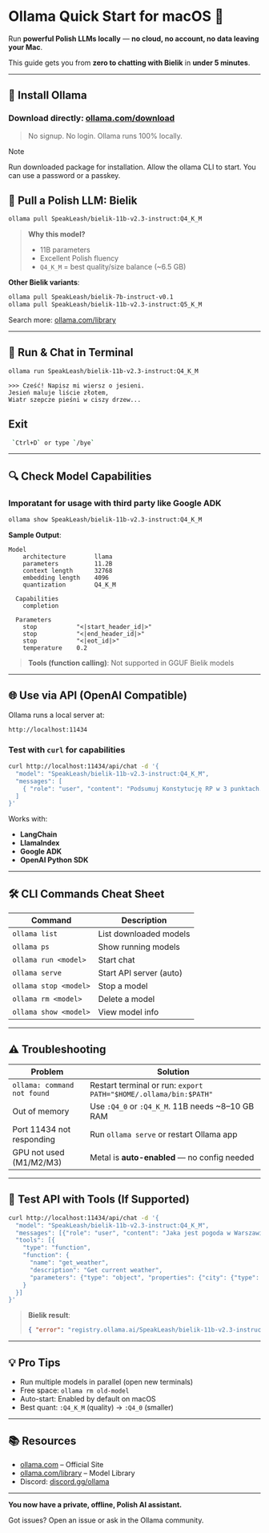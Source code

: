 # Ollama Quick Start for macOS 🦙

Run **powerful Polish LLMs locally** — **no cloud, no account, no data leaving your Mac**.

This guide gets you from **zero to chatting with Bielik** in **under 5 minutes**.

---

## 🚀 Install Ollama
### Download directly: [ollama.com/download](https://ollama.com/download)

> No signup. No login. Ollama runs 100% locally.

> [!NOTE]
> Run downloaded package for installation.
> Allow the ollama CLI to start. You can use a password or a passkey.

## 🧠 Pull a Polish LLM: Bielik

```bash
ollama pull SpeakLeash/bielik-11b-v2.3-instruct:Q4_K_M
```

> **Why this model?**  
> - 11B parameters  
> - Excellent Polish fluency  
> - `Q4_K_M` = best quality/size balance (~6.5 GB)

**Other Bielik variants**:
```bash
ollama pull SpeakLeash/bielik-7b-instruct-v0.1
ollama pull SpeakLeash/bielik-11b-v2.3-instruct:Q5_K_M
```

Search more: [ollama.com/library](https://ollama.com/library)

---

## 💬 Run & Chat in Terminal

```bash
ollama run SpeakLeash/bielik-11b-v2.3-instruct:Q4_K_M
```

```text
>>> Cześć! Napisz mi wiersz o jesieni.
Jesień maluje liście złotem,
Wiatr szepcze pieśni w ciszy drzew...
```
## Exit
```bash
 `Ctrl+D` or type `/bye`
```
---

## 🔍 Check Model Capabilities
### Imporatant for usage with third party like Google ADK

```bash
ollama show SpeakLeash/bielik-11b-v2.3-instruct:Q4_K_M
```

**Sample Output**:
```text
Model
    architecture        llama     
    parameters          11.2B     
    context length      32768     
    embedding length    4096      
    quantization        Q4_K_M    

  Capabilities
    completion    

  Parameters
    stop           "<|start_header_id|>"    
    stop           "<|end_header_id|>"      
    stop           "<|eot_id|>"             
    temperature    0.2   
```

> **Tools (function calling)**: Not supported in GGUF Bielik models

---

## 🌐 Use via API (OpenAI Compatible)

Ollama runs a local server at:

```
http://localhost:11434
```

### Test with `curl` for capabilities 

```bash
curl http://localhost:11434/api/chat -d '{
  "model": "SpeakLeash/bielik-11b-v2.3-instruct:Q4_K_M",
  "messages": [
    { "role": "user", "content": "Podsumuj Konstytucję RP w 3 punktach." }
  ]
}'
```

Works with:
- **LangChain**
- **LlamaIndex**
- **Google ADK**
- **OpenAI Python SDK**

---

## 🛠 CLI Commands Cheat Sheet

| Command | Description |
|-------|-------------|
| `ollama list` | List downloaded models |
| `ollama ps` | Show running models |
| `ollama run <model>` | Start chat |
| `ollama serve` | Start API server (auto) |
| `ollama stop <model>` | Stop a model |
| `ollama rm <model>` | Delete a model |
| `ollama show <model>` | View model info |

---

## ⚠️ Troubleshooting

| Problem | Solution |
|--------|----------|
| `ollama: command not found` | Restart terminal or run: `export PATH="$HOME/.ollama/bin:$PATH"` |
| Out of memory | Use `:Q4_0` or `:Q4_K_M`. 11B needs ~8–10 GB RAM |
| Port 11434 not responding | Run `ollama serve` or restart Ollama app |
| GPU not used (M1/M2/M3) | Metal is **auto-enabled** — no config needed |

---

## 🧪 Test API with Tools (If Supported)

```bash
curl http://localhost:11434/api/chat -d '{
  "model": "SpeakLeash/bielik-11b-v2.3-instruct:Q4_K_M",
  "messages": [{"role": "user", "content": "Jaka jest pogoda w Warszawie?"}],
  "tools": [{
    "type": "function",
    "function": {
      "name": "get_weather",
      "description": "Get current weather",
      "parameters": {"type": "object", "properties": {"city": {"type": "string"}}}
    }
  }]
}'
```

> **Bielik result**:
> ```json
> { "error": "registry.ollama.ai/SpeakLeash/bielik-11b-v2.3-instruct:Q4_K_M does not support tools" }
> ```

---

## 💡 Pro Tips

- Run multiple models in parallel (open new terminals)
- Free space: `ollama rm old-model`
- Auto-start: Enabled by default on macOS
- Best quant: `:Q4_K_M` (quality) → `:Q4_0` (smaller)

---

## 📚 Resources

- [ollama.com](https://ollama.com) – Official Site
- [ollama.com/library](https://ollama.com/library) – Model Library
- Discord: [discord.gg/ollama](https://discord.gg/ollama)

---

**You now have a private, offline, Polish AI assistant.**

Got issues? Open an issue or ask in the Ollama community.

